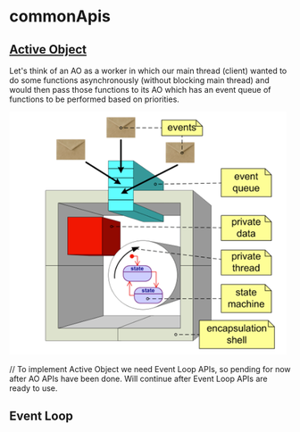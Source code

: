 # commonApis


## [Active Object](https://github.com/giang-nguyentbk/commonApis/tree/activeObject/sw/activeObject)
Let's think of an AO as a worker in which our main thread (client) wanted to do some functions asynchronously
(without blocking main thread) and would then pass those functions to its AO which has an event queue of functions
to be performed based on priorities.

![AO.png](./assets/AO.png?raw=true)


// To implement Active Object we need Event Loop APIs, so pending for now after AO APIs have been done. Will continue
after Event Loop APIs are ready to use.

## Event Loop